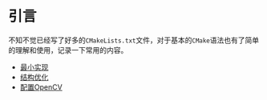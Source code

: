
# 引言

不知不觉已经写了好多的`CMakeLists.txt`文件，对于基本的`CMake`语法也有了简单的理解和使用，记录一下常用的内容。

* [最小实现](./minimum.md)
* [结构优化](./optimization.md)
* [配置OpenCV](./opencv.md)